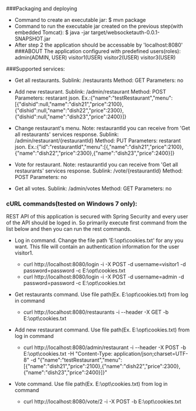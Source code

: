 ###Packaging and deploying
- Command to create an executable jar:
$ mvn package
- Command to run the executable jar created on the previous step(with embedded Tomcat):
$ java -jar target/websocketauth-0.0.1-SNAPSHOT.jar
- After step 2 the application should be accessable by 'localhost:8080'
###ABOUT
The application configured with predefined users(roles):
	admin(ADMIN, USER)
	visitor1(USER)
	visitor2(USER)
	visitor3(USER)

###Supported services:
- Get all restaurants.
	Sublink: /restaurants
	Method: GET
	Parameters: no
- Add new restaurant.
	Sublink: /admin/restaurant
	Method: POST
	Parameters: restarant json. Ex.:{"name":"testRestaurant","menu":[{"dishid":null,"name":"dish21","price":2100},{"dishid":null,"name":"dish22","price":2300},{"dishid":null,"name":"dish23","price":2400}]}
- Change restaurant's menu. Note: restaurantId you can receive from 'Get all restaurants' services response. 
	Sublink: /admin/restaurant/{restaurantId}
	Method: PUT
	Parameters: restarant json. Ex.:{"id":"restaurantId","menu":[{,"name":"dish21","price":2100},{"name":"dish22","price":2300},{"name":"dish23","price":2400}]}

- Vote for restaurant. Note: restaurantId you can receive from 'Get all restaurants' services response.
	Sublink: /vote/{restaurantId}
	Method: POST
	Parameters: no

- Get all votes.
	Sublink: /admin/votes
	Method: GET
	Parameters: no

### cURL commands(tested on Windows 7 only):
REST API of this application is secured with Spring Security and every user of the API should be loged in.
So primarily execute first command from the list below and then you can run the rest commands.
- Log in command.
Change the file path 'E:\opt\cookies.txt' for any you want.
This file will contain an authentication information for the user visitor1.
	* curl http://localhost:8080/login -i -X POST -d username=visitor1 -d password=password -c E:\opt\cookies.txt
	* curl http://localhost:8080/login -i -X POST -d username=admin -d password=password -c E:\opt\cookies.txt

- Get restaurants command.
Use file path(Ex. E:\opt\cookies.txt) from log in command
	* curl http://localhost:8080/restaurants -i --header -X GET -b E:\opt\cookies.txt

- Add new restaurant command.
Use file path(Ex. E:\opt\cookies.txt) from log in command
	* curl http://localhost:8080/admin/restaurant -i --header -X POST  -b E:\opt\cookies.txt -H "Content-Type: application/json;charset=UTF-8" -d "{\"name\":\"testRestaurant\",\"menu\":[{\"name\":\"dish21\",\"price\":2100},{\"name\":\"dish22\",\"price\":2300},{\"name\":\"dish23\",\"price\":2400}]}"

- Vote command.
Use file path(Ex. E:\opt\cookies.txt) from log in command
	* curl http://localhost:8080/vote/2 -i -X POST -b E:\opt\cookies.txt

